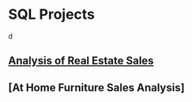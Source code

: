 # SQL Projects

d

## [Analysis of Real Estate Sales](https://github.com/ChidiebereMOk/SQL-Projects/tree/main/Seattle%20Real%20Estate%20Sales)
## [At Home Furniture Sales Analysis]
